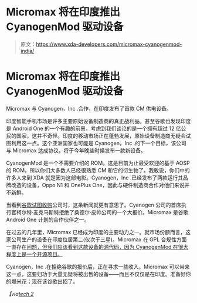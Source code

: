 # Micromax 将在印度推出 CyanogenMod 驱动设备

> 原文：<https://www.xda-developers.com/micromax-cyanogenmod-india/>

# Micromax 将在印度推出 CyanogenMod 驱动设备

Micromax 与 Cyanogen，Inc .合作，在印度发布了首款 CM 供电设备。

印度智能手机市场是许多主要原始设备制造商的真正战利品。甚至谷歌也发现印度是 Android One 的一个有趣的前景，考虑到我们谈论的是一个拥有超过 12 亿公民的国家，这并不奇怪。印度的移动市场正在蓬勃发展，原始设备制造商无疑会试图利用这一点。这个亚洲国家也可能是 Cyanogen，Inc .的下一个目标，该公司与 Micromax 达成协议，将于今年晚些时候发布一款新设备。

CyanogenMod 是一个不需要介绍的 ROM。这是目前为止最受欢迎的基于 AOSP 的 ROM，所以你们大多数人已经很熟悉 CM 和它的衍生物了。我敢说，你们中的许多人来到 XDA 就是因为这部电影。Cyanogen，Inc .已经发布了两款运行其品牌改造的设备，Oppo N1 和 OnePlus One，因此与硬件制造商合作对他们来说并不新鲜。

当看到[谷歌试图收购](http://www.xda-developers.com/android/google-failed-cyanogen-acquisition/)公司时，这条新闻就更有意思了。Cyanogen 公司的首席执行官柯尔特·麦克马斯特拒绝了桑德尔·皮帅公司的一个大报价。Micromax 是谷歌 Android One 计划的合作伙伴之一。

在过去的几年里，Micromax 已经成为印度的主要动力之一。就市场份额而言，这家公司生产的设备在印度位居第二(仅次于三星)。Micromax 在 GPL 合规性方面一直存在[问题，但我们应该看到这款设备的源代码，因为 CyanogenMod 在很大程度上是一个开源项目。](http://www.xda-developers.com/android/oems-and-gpl-compliance/)

Cyanogen，Inc .在拒绝谷歌的报价后，正在寻求一些收入。Micromax 可以带来这一点，这要归功于大量无疑将被出售的设备——而且不仅仅是在印度。准备好你的爆米花；现在该谷歌出招了。

*【via[tech 2](http://tech.firstpost.com/news-analysis/micromax-to-launch-cyanogenmod-powered-smartphone-in-india-236523.html)*